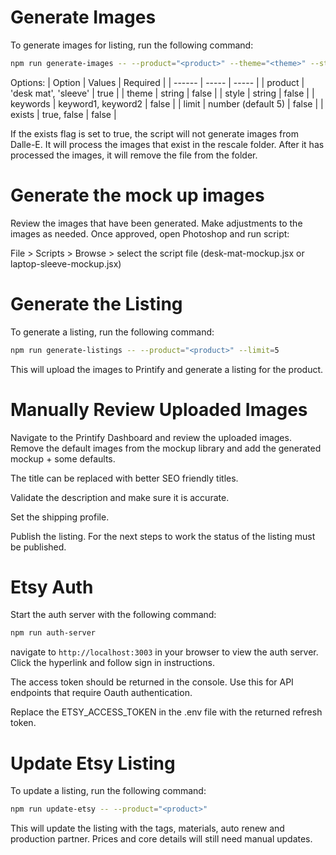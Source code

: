 # Generate Images

To generate images for listing, run the following command:

```bash
npm run generate-images -- --product="<product>" --theme="<theme>" --style="<style>" --keywords="<keyword1, keyword2>" --limit=5 --exists=true
```

Options:
| Option | Values | Required |
| ------ | ----- | ----- |
| product | 'desk mat', 'sleeve' | true |
| theme | string | false |
| style | string | false |
| keywords | keyword1, keyword2 | false |
| limit | number (default 5) | false |
| exists | true, false | false |

If the exists flag is set to true, the script will not generate images from Dalle-E. It will process the images that exist in the rescale folder. After it has processed the images, it will remove the file from the folder.

# Generate the mock up images

Review the images that have been generated. Make adjustments to the images as needed. Once approved, open Photoshop and run script:

File > Scripts > Browse > select the script file (desk-mat-mockup.jsx or laptop-sleeve-mockup.jsx)

# Generate the Listing

To generate a listing, run the following command:

```bash
npm run generate-listings -- --product="<product>" --limit=5
```

This will upload the images to Printify and generate a listing for the product.

# Manually Review Uploaded Images

Navigate to the Printify Dashboard and review the uploaded images. Remove the default images from the mockup library and add the generated mockup + some defaults.

The title can be replaced with better SEO friendly titles.

Validate the description and make sure it is accurate.

Set the shipping profile.

Publish the listing. For the next steps to work the status of the listing must be published.

# Etsy Auth

Start the auth server with the following command:

```bash
npm run auth-server
```

navigate to `http://localhost:3003` in your browser to view the auth server. Click the hyperlink and follow sign in instructions.

The access token should be returned in the console. Use this for API endpoints that require Oauth authentication.

Replace the ETSY_ACCESS_TOKEN in the .env file with the returned refresh token.

# Update Etsy Listing

To update a listing, run the following command:

```bash
npm run update-etsy -- --product="<product>"
```

This will update the listing with the tags, materials, auto renew and production partner. Prices and core details will still need manual updates.
